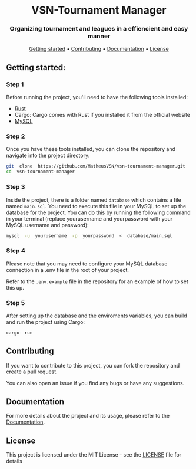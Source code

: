 <h1 align="center">VSN-Tournament Manager</h1>
<h3 align="center">Organizing tournament and leagues in a effiencient and easy manner</h3>

<div align="center">
<a href="#getting-started">Getting started</a> •
<a href="#contributing">Contributing</a> •
<a href="#documentation">Documentation</a> •
<a href="license">License</a>
</div>

## Getting started:

### Step 1

Before running the project, you'll need to have the following tools installed:

- [Rust](https://www.rust-lang.org/tools/install)
- Cargo: Cargo comes with Rust if you installed it from the official website
- [MySQL](https://dev.mysql.com/downloads/installer/)

### Step 2

Once you have these tools installed, you can clone the repository and navigate into the project directory:

  

```bash
git  clone  https://github.com/MatheusVSN/vsn-tournament-manager.git
cd  vsn-tournament-manager
```

### Step 3

Inside the project, there is a folder named `database` which contains a file named `main.sql`.
You need to execute this file in your MySQL to set up the database for the project.
You can do this by running the following command in your terminal (replace yourusername and yourpassword with your MySQL username and password):

```bash
mysql  -u  yourusername  -p  yourpassword  <  database/main.sql
```

### Step 4

Please note that you may need to configure your MySQL database connection in a .env file in the root of your project.

Refer to the `.env.example` file in the repository for an example of how to set this up.

### Step 5

After setting up the database and the enviroments variables, you can build and run the project using Cargo:

```bash
cargo  run
```

## Contributing

If you want to contribute to this project, you can fork the repository and create a pull request.

You can also open an issue if you find any bugs or have any suggestions.

## Documentation

For more details about the project and its usage, please refer to the [Documentation](https://matheusvsn.github.io/vsn-tournament-manager/m).

## License

This project is licensed under the MIT License - see the [LICENSE](LICENSE.md) file for details
